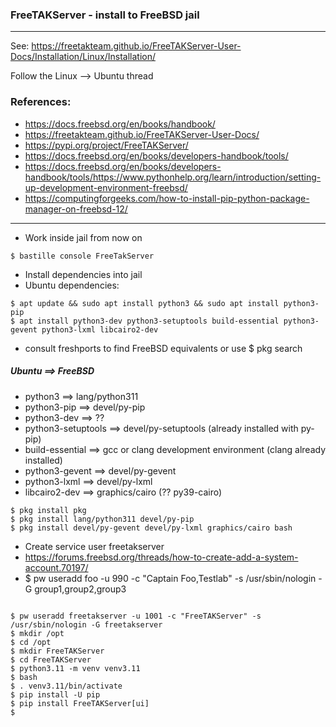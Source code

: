 ### FreeTAKServer - install to FreeBSD jail
***

See: https://freetakteam.github.io/FreeTAKServer-User-Docs/Installation/Linux/Installation/

Follow the Linux --> Ubuntu thread

### References:
* https://docs.freebsd.org/en/books/handbook/
* https://freetakteam.github.io/FreeTAKServer-User-Docs/
* https://pypi.org/project/FreeTAKServer/
* https://docs.freebsd.org/en/books/developers-handbook/tools/
* https://docs.freebsd.org/en/books/developers-handbook/tools/https://www.pythonhelp.org/learn/introduction/setting-up-development-environment-freebsd/
* https://computingforgeeks.com/how-to-install-pip-python-package-manager-on-freebsd-12/
***
* Work inside jail from now on

```
$ bastille console FreeTakServer
```

* Install dependencies into jail
* Ubuntu dependencies:

```
$ apt update && sudo apt install python3 && sudo apt install python3-pip
$ apt install python3-dev python3-setuptools build-essential python3-gevent python3-lxml libcairo2-dev
```

* consult freshports to find FreeBSD equivalents or use $ pkg search  

##### Ubuntu ==> FreeBSD
* python3 ==> lang/python311
* python3-pip ==> devel/py-pip
* python3-dev ==> ??
* python3-setuptools ==> devel/py-setuptools (already installed with py-pip) 
* build-essential ==> gcc or clang development environment (clang already installed)
* python3-gevent ==> devel/py-gevent
* python3-lxml ==> devel/py-lxml
* libcairo2-dev ==> graphics/cairo (?? py39-cairo)

```
$ pkg install pkg
$ pkg install lang/python311 devel/py-pip
$ pkg install devel/py-gevent devel/py-lxml graphics/cairo bash
```

* Create service user freetakserver
* https://forums.freebsd.org/threads/how-to-create-add-a-system-account.70197/
* $ pw useradd foo -u 990 -c "Captain Foo,Testlab" -s /usr/sbin/nologin -G group1,group2,group3
```
```
```
$ pw useradd freetakserver -u 1001 -c "FreeTAKServer" -s /usr/sbin/nologin -G freetakserver
$ mkdir /opt
$ cd /opt
$ mkdir FreeTAKServer
$ cd FreeTAKServer
$ python3.11 -m venv venv3.11
$ bash
$ . venv3.11/bin/activate
$ pip install -U pip
$ pip install FreeTAKServer[ui]
$

